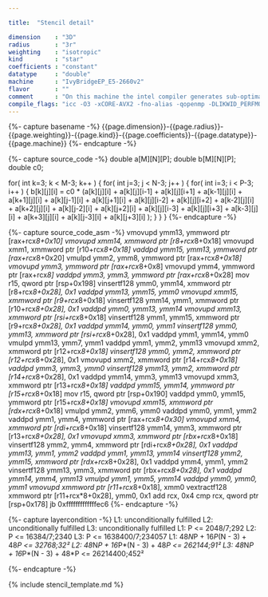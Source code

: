 ```yaml
---

title:  "Stencil detail"

dimension    : "3D"
radius       : "3r"
weighting    : "isotropic"
kind         : "star"
coefficients : "constant"
datatype     : "double"
machine      : "IvyBridgeEP_E5-2660v2"
flavor       : ""
comment      : "On this machine the intel compiler generates sub-optimal code with half-wide SIMD instructions. Resulting in worse performance than predicted. To fix this issue the inner loop has to be annotated with `#pragma vector align`. There are separate measurements available with this option enabled."
compile_flags: "icc -O3 -xCORE-AVX2 -fno-alias -qopenmp -DLIKWID_PERFMON -I/mnt/opt/likwid-4.3.2/include -L/mnt/opt/likwid-4.3.2/lib -I./stempel/stempel/headers/ ./stempel/headers/timing.c ./stempel/headers/dummy.c solar_compilable.c -o stencil -llikwid"
---
```


{%- capture basename -%}
{{page.dimension}}-{{page.radius}}-{{page.weighting}}-{{page.kind}}-{{page.coefficients}}-{{page.datatype}}-{{page.machine}}
{%- endcapture -%}

{%- capture source_code -%}
double a[M][N][P];
double b[M][N][P];
double c0;

for( int k=3; k < M-3; k++ ) {
  for( int j=3; j < N-3; j++ ) {
    for( int i=3; i < P-3; i++ ) {
      b[k][j][i] = c0 * (a[k][j][i]
        + a[k][j][i-1] + a[k][j][i+1]
        + a[k-1][j][i] + a[k+1][j][i]
        + a[k][j-1][i] + a[k][j+1][i]
        + a[k][j][i-2] + a[k][j][i+2]
        + a[k-2][j][i] + a[k+2][j][i]
        + a[k][j-2][i] + a[k][j+2][i]
        + a[k][j][i-3] + a[k][j][i+3]
        + a[k-3][j][i] + a[k+3][j][i]
        + a[k][j-3][i] + a[k][j+3][i]
      );
    }
  }
}
{%- endcapture -%}

{%- capture source_code_asm -%}
vmovupd ymm13, ymmword ptr [rax+rcx*8+0x10]
vmovupd xmm14, xmmword ptr [r8+rcx*8+0x18]
vmovupd xmm1, xmmword ptr [r10+rcx*8+0x18]
vaddpd ymm15, ymm13, ymmword ptr [rax+rcx*8+0x20]
vmulpd ymm2, ymm8, ymmword ptr [rax+rcx*8+0x18]
vmovupd ymm3, ymmword ptr [rax+rcx*8+0x8]
vmovupd ymm4, ymmword ptr [rax+rcx*8]
vaddpd ymm3, ymm3, ymmword ptr [rax+rcx*8+0x28]
mov r15, qword ptr [rsp+0x198]
vinsertf128 ymm0, ymm14, xmmword ptr [r8+rcx*8+0x28], 0x1
vaddpd ymm13, ymm15, ymm0
vmovupd xmm15, xmmword ptr [r9+rcx*8+0x18]
vinsertf128 ymm14, ymm1, xmmword ptr [r10+rcx*8+0x28], 0x1
vaddpd ymm0, ymm13, ymm14
vmovupd xmm13, xmmword ptr [rsi+rcx*8+0x18]
vinsertf128 ymm1, ymm15, xmmword ptr [r9+rcx*8+0x28], 0x1
vaddpd ymm14, ymm0, ymm1
vinsertf128 ymm0, ymm13, xmmword ptr [rsi+rcx*8+0x28], 0x1
vaddpd ymm1, ymm14, ymm0
vmulpd ymm13, ymm7, ymm1
vaddpd ymm1, ymm2, ymm13
vmovupd xmm2, xmmword ptr [r12+rcx*8+0x18]
vinsertf128 ymm0, ymm2, xmmword ptr [r12+rcx*8+0x28], 0x1
vmovupd xmm2, xmmword ptr [r14+rcx*8+0x18]
vaddpd ymm3, ymm3, ymm0
vinsertf128 ymm13, ymm2, xmmword ptr [r14+rcx*8+0x28], 0x1
vaddpd ymm14, ymm3, ymm13
vmovupd xmm3, xmmword ptr [r13+rcx*8+0x18]
vaddpd ymm15, ymm14, ymmword ptr [r15+rcx*8+0x18]
mov r15, qword ptr [rsp+0x190]
vaddpd ymm0, ymm15, ymmword ptr [r15+rcx*8+0x18]
vmovupd xmm15, xmmword ptr [rdx+rcx*8+0x18]
vmulpd ymm2, ymm6, ymm0
vaddpd ymm0, ymm1, ymm2
vaddpd ymm1, ymm4, ymmword ptr [rax+rcx*8+0x30]
vmovupd xmm4, xmmword ptr [rdi+rcx*8+0x18]
vinsertf128 ymm14, ymm3, xmmword ptr [r13+rcx*8+0x28], 0x1
vmovupd xmm3, xmmword ptr [rbx+rcx*8+0x18]
vinsertf128 ymm2, ymm4, xmmword ptr [rdi+rcx*8+0x28], 0x1
vaddpd ymm13, ymm1, ymm2
vaddpd ymm1, ymm13, ymm14
vinsertf128 ymm2, ymm15, xmmword ptr [rdx+rcx*8+0x28], 0x1
vaddpd ymm4, ymm1, ymm2
vinsertf128 ymm13, ymm3, xmmword ptr [rbx+rcx*8+0x28], 0x1
vaddpd ymm14, ymm4, ymm13
vmulpd ymm1, ymm5, ymm14
vaddpd ymm0, ymm0, ymm1
vmovupd xmmword ptr [r11+rcx*8+0x18], xmm0
vextractf128 xmmword ptr [r11+rcx*8+0x28], ymm0, 0x1
add rcx, 0x4
cmp rcx, qword ptr [rsp+0x178]
jb 0xfffffffffffffec6
{%- endcapture -%}

{%- capture layercondition -%}
L1: unconditionally fulfilled
L2: unconditionally fulfilled
L3: unconditionally fulfilled
L1: P <= 2048/7;292
L2: P <= 16384/7;2340
L3: P <= 1638400/7;234057
L1: 48*N*P + 16*P*(N - 3) + 48*P <= 32768;32²
L2: 48*N*P + 16*P*(N - 3) + 48*P <= 262144;91²
L3: 48*N*P + 16*P*(N - 3) + 48*P <= 26214400;452²

{%- endcapture -%}

{% include stencil_template.md %}

